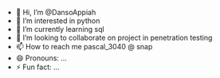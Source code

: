 - 👋 Hi, I’m @DansoAppiah
- 👀 I’m interested in python
- 🌱 I’m currently learning sql
- 💞️ I’m looking to collaborate on project in penetration testing 
- 📫 How to reach me pascal_3040 @ snap
- 😄 Pronouns: ...
- ⚡ Fun fact: ...

<!---
DansoAppiah/DansoAppiah is a ✨ special ✨ repository because its `README.md` (this file) appears on your GitHub profile.
You can click the Preview link to take a look at your changes.
--->
